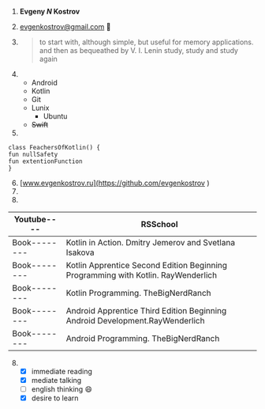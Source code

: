 
1. **Evgeny *N* Kostrov**

2. evgenkostrov@gmail.com  :rocket:

3.   >to start with, although simple, 
     >but useful for memory applications.
     >and then as bequeathed by V. I. Lenin
     >study, study and study again


4.   - Android
     - Kotlin 
     - Git 
     - Lunix
        - Ubuntu
     - ~~Swift~~
5. 
```
class FeachersOfKotlin() {
fun nullSafety 
fun extentionFunction
}
```

6. [www.evgenkostrov.ru](https://github.com/evgenkostrov )
7. 
8.

Youtube---- | RSSchool
------------|-------------------------------------------------------------
Book--------| Kotlin in Action. Dmitry Jemerov and Svetlana Isakova
Book--------| Kotlin Apprentice Second Edition Beginning Programming with Kotlin. RayWenderlich
Book--------| Kotlin Programming. TheBigNerdRanch
Book--------| Android Apprentice Third Edition Beginning Android Development.RayWenderlich
Book--------| Android Programming. TheBigNerdRanch


8. - [x] immediate reading
   - [x] mediate talking
   - [ ] english thinking  :smile:
   - [x] desire to learn
